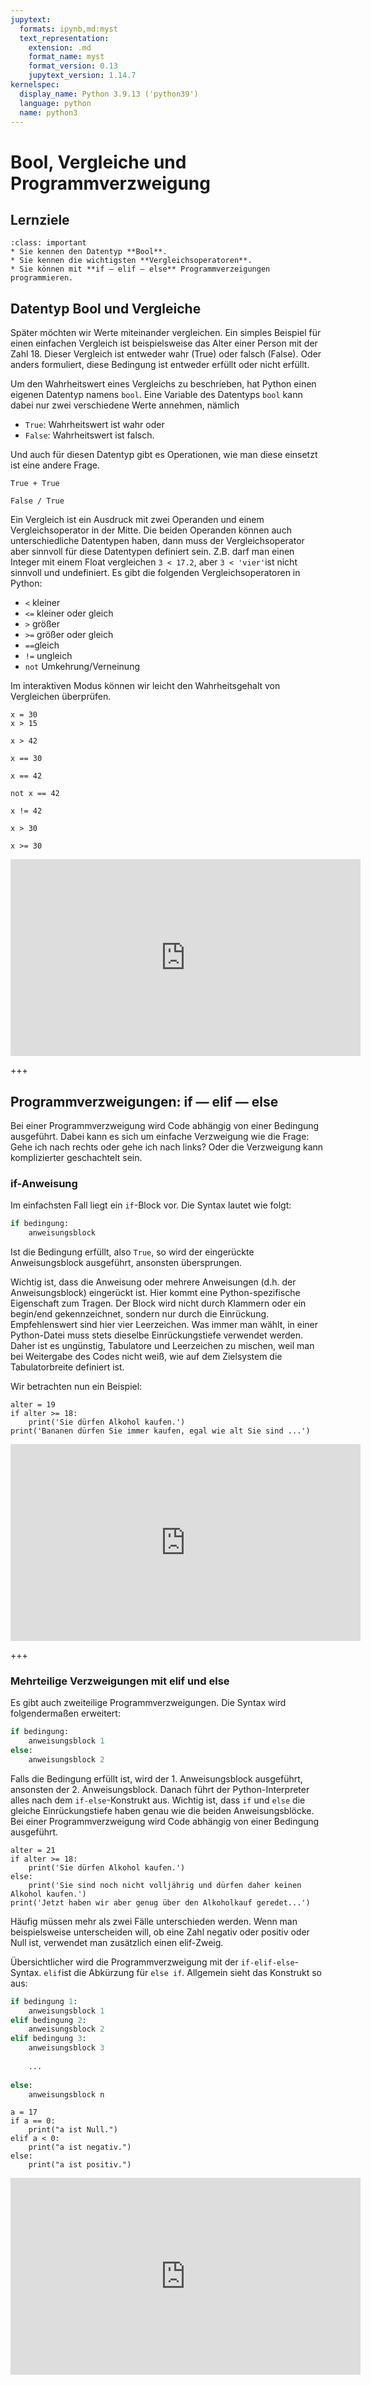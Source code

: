 ```yaml
---
jupytext:
  formats: ipynb,md:myst
  text_representation:
    extension: .md
    format_name: myst
    format_version: 0.13
    jupytext_version: 1.14.7
kernelspec:
  display_name: Python 3.9.13 ('python39')
  language: python
  name: python3
---
```


# Bool, Vergleiche und Programmverzweigung

## Lernziele

```{admonition} Lernziele
:class: important
* Sie kennen den Datentyp **Bool**.
* Sie kennen die wichtigsten **Vergleichsoperatoren**.
* Sie können mit **if — elif — else** Programmverzeigungen programmieren.
```

## Datentyp Bool und Vergleiche

Später möchten wir Werte miteinander vergleichen. Ein simples Beispiel für einen
einfachen Vergleich ist beispielsweise das Alter einer Person mit der Zahl 18.
Dieser Vergleich ist entweder wahr (True) oder falsch (False). Oder anders
formuliert, diese Bedingung ist entweder erfüllt oder nicht erfüllt. 

Um den Wahrheitswert eines Vergleichs zu beschrieben, hat Python einen eigenen
Datentyp namens `bool`. Eine Variable des Datentyps `bool` kann dabei nur zwei
verschiedene Werte annehmen, nämlich

* `True`: Wahrheitswert ist wahr oder
* `False`: Wahrheitswert ist falsch.

Und auch für diesen Datentyp gibt es Operationen, wie man diese einsetzt ist
eine andere Frage.

```{code-cell} ipython3
True + True
```

```{code-cell} ipython3
False / True
```

Ein Vergleich ist ein Ausdruck mit zwei Operanden und einem Vergleichsoperator
in der Mitte. Die beiden Operanden können auch unterschiedliche Datentypen
haben, dann muss der Vergleichsoperator aber sinnvoll für diese Datentypen
definiert sein. Z.B. darf man einen Integer mit einem Float vergleichen `3 <
17.2`, aber `3 < 'vier'`ist nicht sinnvoll und undefiniert. Es gibt die
folgenden Vergleichsoperatoren in Python:

* `<` kleiner
* `<=` kleiner oder gleich
* `>` größer
* `>=` größer oder gleich
* `==`gleich
* `!=` ungleich
* `not` Umkehrung/Verneinung

Im interaktiven Modus können wir leicht den Wahrheitsgehalt von Vergleichen
überprüfen.

```{code-cell} ipython3
x = 30          
x > 15          
```

```{code-cell} ipython3
x > 42
```

```{code-cell} ipython3
x == 30    
```

```{code-cell} ipython3
x == 42
```

```{code-cell} ipython3
not x == 42 
```

```{code-cell} ipython3
x != 42
```

```{code-cell} ipython3
x > 30  
```

```{code-cell} ipython3
x >= 30
```

<iframe width="560" height="315" src="https://www.youtube.com/embed/ucsv_Nhhxmk" title="YouTube video player" frameborder="0" allow="accelerometer; autoplay; clipboard-write; encrypted-media; gyroscope; picture-in-picture" allowfullscreen></iframe>

+++

## Programmverzweigungen: if — elif — else 

Bei einer Programmverzweigung wird Code abhängig von einer Bedingung ausgeführt.
Dabei kann es sich um einfache Verzweigung wie die Frage: Gehe ich nach rechts
oder gehe ich nach links? Oder die Verzweigung kann komplizierter geschachtelt
sein.

### if-Anweisung
Im einfachsten Fall liegt ein `if`-Block vor. Die Syntax lautet wie folgt:

```python
if bedingung:
    anweisungsblock
```

Ist die Bedingung erfüllt, also `True`, so wird der eingerückte Anweisungsblock
ausgeführt, ansonsten übersprungen.

Wichtig ist, dass die Anweisung oder mehrere Anweisungen (d.h. der
Anweisungsblock) eingerückt ist. Hier kommt eine Python-spezifische Eigenschaft
zum Tragen. Der Block wird nicht durch Klammern oder ein begin/end
gekennzeichnet, sondern nur durch die Einrückung. Empfehlenswert sind hier vier
Leerzeichen. Was immer man wählt, in einer Python-Datei muss stets dieselbe
Einrückungstiefe verwendet werden. Daher ist es ungünstig, Tabulatore und
Leerzeichen zu mischen, weil man bei Weitergabe des Codes nicht weiß, wie auf
dem Zielsystem die Tabulatorbreite definiert ist.

Wir betrachten nun ein Beispiel:

```{code-cell} ipython3
alter = 19
if alter >= 18:
    print('Sie dürfen Alkohol kaufen.')
print('Bananen dürfen Sie immer kaufen, egal wie alt Sie sind ...')
```

<iframe width="560" height="315" src="https://www.youtube.com/embed/b6KzYbM-Hvg" title="YouTube video player" frameborder="0" allow="accelerometer; autoplay; clipboard-write; encrypted-media; gyroscope; picture-in-picture" allowfullscreen></iframe>

+++

### Mehrteilige Verzweigungen mit elif und else

Es gibt auch zweiteilige Programmverzweigungen. Die Syntax wird folgendermaßen
erweitert:

```python
if bedingung:
    anweisungsblock 1
else:
    anweisungsblock 2
```

Falls die Bedingung erfüllt ist, wird der 1. Anweisungsblock ausgeführt,
ansonsten der 2. Anweisungsblock. Danach führt der Python-Interpreter alles nach
dem `if-else`-Konstrukt aus. Wichtig ist, dass `if` und `else` die gleiche
Einrückungstiefe haben genau wie die beiden Anweisungsblöcke. Bei einer
Programmverzweigung wird Code abhängig von einer Bedingung ausgeführt.

```{code-cell} ipython3
alter = 21
if alter >= 18:
    print('Sie dürfen Alkohol kaufen.')
else:
    print('Sie sind noch nicht volljährig und dürfen daher keinen Alkohol kaufen.')
print('Jetzt haben wir aber genug über den Alkoholkauf geredet...')
```

Häufig müssen mehr als zwei Fälle unterschieden werden. Wenn man beispielsweise
unterscheiden will, ob eine Zahl negativ oder positiv oder Null ist, verwendet
man zusätzlich einen elif-Zweig.

Übersichtlicher wird die Programmverzweigung mit der `if-elif-else`-Syntax. `elif`ist die Abkürzung für `else if`. Allgemein sieht das Konstrukt so aus:

```python
if bedingung 1:
    anweisungsblock 1
elif bedingung 2:
    anweisungsblock 2
elif bedingung 3:
    anweisungsblock 3
    
    ...
    
else:
    anweisungsblock n
```

```{code-cell} ipython3
a = 17
if a == 0:
    print("a ist Null.")
elif a < 0:
    print("a ist negativ.")
else:
    print("a ist positiv.")
```

<iframe width="560" height="315" src="https://www.youtube.com/embed/f3YdEdYSNdk" title="YouTube video player" frameborder="0" allow="accelerometer; autoplay; clipboard-write; encrypted-media; gyroscope; picture-in-picture" allowfullscreen></iframe>
